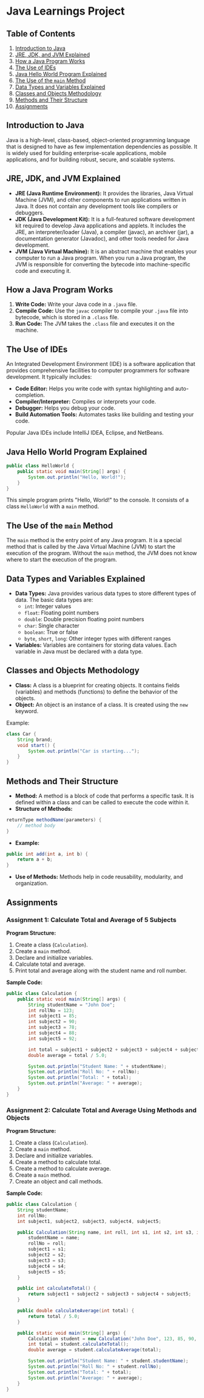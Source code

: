 # Java Learnings Project

## Table of Contents
1. [Introduction to Java](#introduction-to-java)
2. [JRE, JDK, and JVM Explained](#jre-jdk-and-jvm-explained)
3. [How a Java Program Works](#how-a-java-program-works)
4. [The Use of IDEs](#the-use-of-ides)
5. [Java Hello World Program Explained](#java-hello-world-program-explained)
6. [The Use of the `main` Method](#the-use-of-the-main-method)
7. [Data Types and Variables Explained](#data-types-and-variables-explained)
8. [Classes and Objects Methodology](#classes-and-objects-methodology)
9. [Methods and Their Structure](#methods-and-their-structure)
10. [Assignments](#assignments)

## Introduction to Java
Java is a high-level, class-based, object-oriented programming language that is designed to have as few implementation dependencies as possible. It is widely used for building enterprise-scale applications, mobile applications, and for building robust, secure, and scalable systems.

## JRE, JDK, and JVM Explained
- **JRE (Java Runtime Environment):** It provides the libraries, Java Virtual Machine (JVM), and other components to run applications written in Java. It does not contain any development tools like compilers or debuggers.
- **JDK (Java Development Kit):** It is a full-featured software development kit required to develop Java applications and applets. It includes the JRE, an interpreter/loader (Java), a compiler (javac), an archiver (jar), a documentation generator (Javadoc), and other tools needed for Java development.
- **JVM (Java Virtual Machine):** It is an abstract machine that enables your computer to run a Java program. When you run a Java program, the JVM is responsible for converting the bytecode into machine-specific code and executing it.

## How a Java Program Works
1. **Write Code:** Write your Java code in a `.java` file.
2. **Compile Code:** Use the `javac` compiler to compile your `.java` file into bytecode, which is stored in a `.class` file.
3. **Run Code:** The JVM takes the `.class` file and executes it on the machine.

## The Use of IDEs
An Integrated Development Environment (IDE) is a software application that provides comprehensive facilities to computer programmers for software development. It typically includes:

- **Code Editor:** Helps you write code with syntax highlighting and auto-completion.
- **Compiler/Interpreter:** Compiles or interprets your code.
- **Debugger:** Helps you debug your code.
- **Build Automation Tools:** Automates tasks like building and testing your code.

Popular Java IDEs include IntelliJ IDEA, Eclipse, and NetBeans.

## Java Hello World Program Explained
```java
public class HelloWorld {
    public static void main(String[] args) {
        System.out.println("Hello, World!");
    }
}
```
This simple program prints "Hello, World!" to the console. It consists of a class `HelloWorld` with a `main` method.

## The Use of the `main` Method
The `main` method is the entry point of any Java program. It is a special method that is called by the Java Virtual Machine (JVM) to start the execution of the program. Without the `main` method, the JVM does not know where to start the execution of the program.

## Data Types and Variables Explained
- **Data Types:** Java provides various data types to store different types of data. The basic data types are:
  - `int`: Integer values
  - `float`: Floating point numbers
  - `double`: Double precision floating point numbers
  - `char`: Single character
  - `boolean`: True or false
  - `byte`, `short`, `long`: Other integer types with different ranges
- **Variables:** Variables are containers for storing data values. Each variable in Java must be declared with a data type.

## Classes and Objects Methodology
- **Class:** A class is a blueprint for creating objects. It contains fields (variables) and methods (functions) to define the behavior of the objects.
- **Object:** An object is an instance of a class. It is created using the `new` keyword.

Example:
```java
class Car {
    String brand;
    void start() {
        System.out.println("Car is starting...");
    }
}
```

## Methods and Their Structure
- **Method:** A method is a block of code that performs a specific task. It is defined within a class and can be called to execute the code within it.
- **Structure of Methods:**
```java
returnType methodName(parameters) {
    // method body
}
```
- **Example:**
```java
public int add(int a, int b) {
    return a + b;
}
```
- **Use of Methods:** Methods help in code reusability, modularity, and organization.

## Assignments

### Assignment 1: Calculate Total and Average of 5 Subjects
**Program Structure:**
1. Create a class (`Calculation`).
2. Create a `main` method.
3. Declare and initialize variables.
4. Calculate total and average.
5. Print total and average along with the student name and roll number.

**Sample Code:**
```java
public class Calculation {
    public static void main(String[] args) {
        String studentName = "John Doe";
        int rollNo = 123;
        int subject1 = 85;
        int subject2 = 90;
        int subject3 = 78;
        int subject4 = 88;
        int subject5 = 92;

        int total = subject1 + subject2 + subject3 + subject4 + subject5;
        double average = total / 5.0;

        System.out.println("Student Name: " + studentName);
        System.out.println("Roll No: " + rollNo);
        System.out.println("Total: " + total);
        System.out.println("Average: " + average);
    }
}
```

### Assignment 2: Calculate Total and Average Using Methods and Objects
**Program Structure:**
1. Create a class (`Calculation`).
2. Create a `main` method.
3. Declare and initialize variables.
4. Create a method to calculate total.
5. Create a method to calculate average.
6. Create a `main` method.
7. Create an object and call methods.

**Sample Code:**
```java
public class Calculation {
    String studentName;
    int rollNo;
    int subject1, subject2, subject3, subject4, subject5;

    public Calculation(String name, int roll, int s1, int s2, int s3, int s4, int s5) {
        studentName = name;
        rollNo = roll;
        subject1 = s1;
        subject2 = s2;
        subject3 = s3;
        subject4 = s4;
        subject5 = s5;
    }

    public int calculateTotal() {
        return subject1 + subject2 + subject3 + subject4 + subject5;
    }

    public double calculateAverage(int total) {
        return total / 5.0;
    }

    public static void main(String[] args) {
        Calculation student = new Calculation("John Doe", 123, 85, 90, 78, 88, 92);
        int total = student.calculateTotal();
        double average = student.calculateAverage(total);

        System.out.println("Student Name: " + student.studentName);
        System.out.println("Roll No: " + student.rollNo);
        System.out.println("Total: " + total);
        System.out.println("Average: " + average);
    }
}
```
